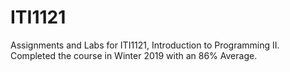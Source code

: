 # ITI1121
Assignments and Labs for ITI1121, Introduction to Programming II. Completed the course in Winter 2019 with an 86% Average.


